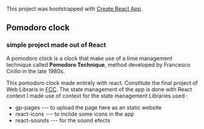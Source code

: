 This project was bootstrapped with [Create React App](https://github.com/facebook/create-react-app).

## Pomodoro clock
### simple project made out of React

A pomodoro clock is a clock that make use of a time management technique called **Pomodoro Technique**, method developed by Francesco Cirillo in the late 1980s.

This pomodoro clock made entirely with react. Constitute  the final project of Web Libraris in [FCC](https://www.freecodecamp.org/learn).
The state management of the app is done with React context
I made use of context for the state management
Libraries used :
* gp-pages --- to upload the page here as an static website 
* react-icons --- to inclide some icons in the app
* react-sounds --- for the sound efects

